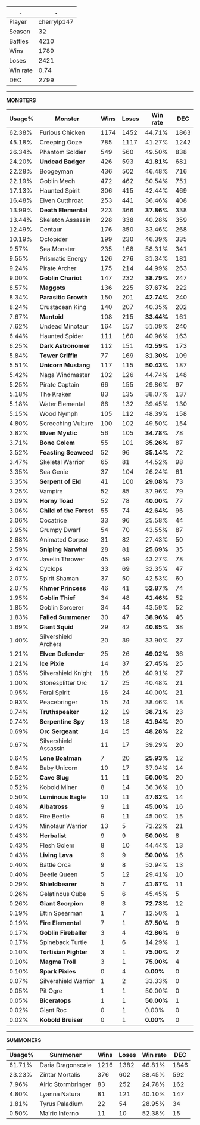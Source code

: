 .|.
|-|-
Player|cherrylp147
Season|32
Battles|4210
Wins|1789
Loses|2421
Win rate|0.74
DEC|2799

---
**MONSTERS**

Usage%|Monster|Wins|Loses|Win rate|DEC|
-|-|-|-|-|-|
62.38%|Furious Chicken|1174|1452|44.71%|1863|
45.18%|Creeping Ooze|785|1117|41.27%|1242|
26.34%|Phantom Soldier|549|560|49.50%|838|
24.20%|**Undead Badger**|426|593|**41.81%**|681|
22.28%|Boogeyman|436|502|46.48%|716|
22.19%|Goblin Mech|472|462|50.54%|751|
17.13%|Haunted Spirit|306|415|42.44%|469|
16.48%|Elven Cutthroat|253|441|36.46%|408|
13.99%|**Death Elemental**|223|366|**37.86%**|338|
13.44%|Skeleton Assassin|228|338|40.28%|359|
12.49%|Centaur|176|350|33.46%|268|
10.19%|Octopider|199|230|46.39%|335|
9.57%|Sea Monster|235|168|58.31%|341|
9.55%|Prismatic Energy|126|276|31.34%|181|
9.24%|Pirate Archer|175|214|44.99%|263|
9.00%|**Goblin Chariot**|147|232|**38.79%**|247|
8.57%|**Maggots**|136|225|**37.67%**|222|
8.34%|**Parasitic Growth**|150|201|**42.74%**|240|
8.24%|Crustacean King|140|207|40.35%|202|
7.67%|**Mantoid**|108|215|**33.44%**|161|
7.62%|Undead Minotaur|164|157|51.09%|240|
6.44%|Haunted Spider|111|160|40.96%|163|
6.25%|**Dark Astronomer**|112|151|**42.59%**|173|
5.84%|**Tower Griffin**|77|169|**31.30%**|109|
5.51%|**Unicorn Mustang**|117|115|**50.43%**|187|
5.42%|Naga Windmaster|102|126|44.74%|148|
5.25%|Pirate Captain|66|155|29.86%|97|
5.18%|The Kraken|83|135|38.07%|137|
5.18%|Water Elemental|86|132|39.45%|130|
5.15%|Wood Nymph|105|112|48.39%|158|
4.80%|Screeching Vulture|100|102|49.50%|154|
3.82%|**Elven Mystic**|56|105|**34.78%**|78|
3.71%|**Bone Golem**|55|101|**35.26%**|87|
3.52%|**Feasting Seaweed**|52|96|**35.14%**|72|
3.47%|Skeletal Warrior|65|81|44.52%|98|
3.35%|Sea Genie|37|104|26.24%|61|
3.35%|**Serpent of Eld**|41|100|**29.08%**|73|
3.25%|Vampire|52|85|37.96%|79|
3.09%|**Horny Toad**|52|78|**40.00%**|77|
3.06%|**Child of the Forest**|55|74|**42.64%**|96|
3.06%|Cocatrice|33|96|25.58%|44|
2.95%|Grumpy Dwarf|54|70|43.55%|87|
2.68%|Animated Corpse|31|82|27.43%|50|
2.59%|**Sniping Narwhal**|28|81|**25.69%**|35|
2.47%|Javelin Thrower|45|59|43.27%|78|
2.42%|Cyclops|33|69|32.35%|47|
2.07%|Spirit Shaman|37|50|42.53%|60|
2.07%|**Khmer Princess**|46|41|**52.87%**|74|
1.95%|**Goblin Thief**|34|48|**41.46%**|52|
1.85%|Goblin Sorcerer|34|44|43.59%|52|
1.83%|**Failed Summoner**|30|47|**38.96%**|46|
1.69%|**Giant Squid**|29|42|**40.85%**|38|
1.40%|Silvershield Archers|20|39|33.90%|27|
1.21%|**Elven Defender**|25|26|**49.02%**|36|
1.21%|**Ice Pixie**|14|37|**27.45%**|25|
1.05%|Silvershield Knight|18|26|40.91%|27|
1.00%|Stonesplitter Orc|17|25|40.48%|21|
0.95%|Feral Spirit|16|24|40.00%|21|
0.93%|Peacebringer|15|24|38.46%|18|
0.74%|**Truthspeaker**|12|19|**38.71%**|23|
0.74%|**Serpentine Spy**|13|18|**41.94%**|20|
0.69%|**Orc Sergeant**|14|15|**48.28%**|22|
0.67%|Silvershield Assassin|11|17|39.29%|20|
0.64%|**Lone Boatman**|7|20|**25.93%**|12|
0.64%|Baby Unicorn|10|17|37.04%|14|
0.52%|**Cave Slug**|11|11|**50.00%**|20|
0.52%|Kobold Miner|8|14|36.36%|10|
0.50%|**Luminous Eagle**|10|11|**47.62%**|14|
0.48%|**Albatross**|9|11|**45.00%**|16|
0.48%|Fire Beetle|9|11|45.00%|15|
0.43%|Minotaur Warrior|13|5|72.22%|21|
0.43%|**Herbalist**|9|9|**50.00%**|8|
0.43%|Flesh Golem|8|10|44.44%|13|
0.43%|**Living Lava**|9|9|**50.00%**|16|
0.40%|Battle Orca|9|8|52.94%|13|
0.40%|Beetle Queen|5|12|29.41%|10|
0.29%|**Shieldbearer**|5|7|**41.67%**|11|
0.26%|Gelatinous Cube|5|6|45.45%|5|
0.26%|**Giant Scorpion**|8|3|**72.73%**|12|
0.19%|Ettin Spearman|1|7|12.50%|1|
0.19%|**Fire Elemental**|7|1|**87.50%**|9|
0.17%|**Goblin Fireballer**|3|4|**42.86%**|6|
0.17%|Spineback Turtle|1|6|14.29%|1|
0.10%|**Tortisian Fighter**|3|1|**75.00%**|2|
0.10%|**Magma Troll**|3|1|**75.00%**|4|
0.10%|**Spark Pixies**|0|4|**0.00%**|0|
0.07%|Silvershield Warrior|1|2|33.33%|0|
0.05%|Pit Ogre|1|1|50.00%|0|
0.05%|**Biceratops**|1|1|**50.00%**|1|
0.02%|Giant Roc|0|1|0.00%|0|
0.02%|**Kobold Bruiser**|0|1|**0.00%**|0|

---
**SUMMONERS**

Usage%|Summoner|Wins|Loses|Win rate|DEC|
-|-|-|-|-|-|
61.71%|Daria Dragonscale|1216|1382|46.81%|1846|
23.23%|Zintar Mortalis|376|602|38.45%|592|
7.96%|Alric Stormbringer|83|252|24.78%|162|
4.80%|Lyanna Natura|81|121|40.10%|147|
1.81%|Tyrus Paladium|22|54|28.95%|34|
0.50%|Malric Inferno|11|10|52.38%|15|
